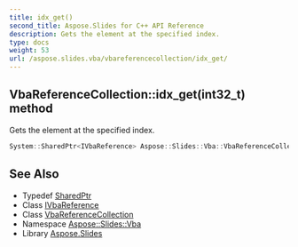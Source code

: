 ```yaml
---
title: idx_get()
second_title: Aspose.Slides for C++ API Reference
description: Gets the element at the specified index.
type: docs
weight: 53
url: /aspose.slides.vba/vbareferencecollection/idx_get/
---
```

## VbaReferenceCollection::idx_get(int32_t) method


Gets the element at the specified index.

```cpp
System::SharedPtr<IVbaReference> Aspose::Slides::Vba::VbaReferenceCollection::idx_get(int32_t index) override
```

## See Also

* Typedef [SharedPtr](../../../system/sharedptr/)
* Class [IVbaReference](../../ivbareference/)
* Class [VbaReferenceCollection](../)
* Namespace [Aspose::Slides::Vba](../../)
* Library [Aspose.Slides](../../../)